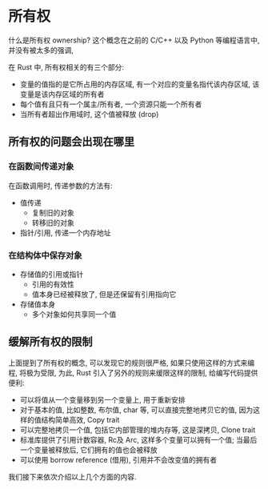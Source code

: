 # 所有权

什么是所有权 ownership? 这个概念在之前的 C/C++ 以及 Python 等编程语言中, 并没有被太多的强调,

在 Rust 中, 所有权相关的有三个部分:

- 变量的值指的是它所占用的内存区域, 有一个对应的变量名指代该内存区域, 该变量是该内存区域的所有者
- 每个值有且只有一个属主/所有者, 一个资源只能一个所有者
- 当所有者超出作用域时, 这个值被释放 (drop)

## 所有权的问题会出现在哪里

### 在函数间传递对象

在函数调用时, 传递参数的方法有:

- 值传递
    - 复制旧的对象
    - 转移旧的对象
- 指针/引用, 传递一个内存地址

### 在结构体中保存对象

- 存储值的引用或指针
    - 引用的有效性
    - 值本身已经被释放了, 但是还保留有引用指向它
- 存储值本身
    - 多个对象如何共享同一个值

## 缓解所有权的限制

上面提到了所有权的概念, 可以发现它的规则很严格, 如果只使用这样的方式来编程, 将极为受限,
为此, Rust 引入了另外的规则来缓限这样的限制, 给编写代码提供便利:

- 可以将值从一个变量移到另一个变量上, 用于重新安排
- 对于基本的值, 比如整数, 布尔值, char 等, 可以直接完整地拷贝它的值, 因为这样的值结构简单高效, Copy trait
- 可以完整地拷贝一个值, 包括它内部管理的堆内存等, 这是深拷贝, Clone trait
- 标准库提供了引用计数容器, Rc及 Arc, 这样多个变量可以拥有一个值; 当最后一个变量被释放后, 它们拥有的值也会被释放
- 可以使用 borrow reference (借用), 引用并不会改变值的拥有者

我们接下来依次介绍以上几个方面的内容. 